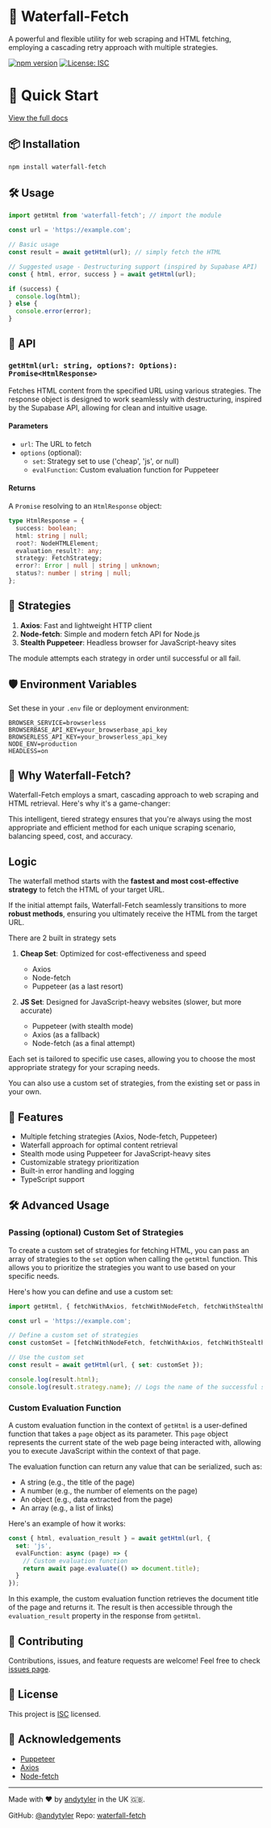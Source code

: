 # 🌊 Waterfall-Fetch

A powerful and flexible utility for web scraping and HTML fetching, employing a cascading retry approach with multiple strategies.

[![npm version](https://badge.fury.io/js/waterfall-fetch.svg)](https://badge.fury.io/js/waterfall-fetch)
[![License: ISC](https://img.shields.io/badge/License-ISC-blue.svg)](https://opensource.org/licenses/ISC)

# 🚀 Quick Start

[View the full docs](https://waterfetcher.mintlify.app/)

## 📦 Installation

```bash
npm install waterfall-fetch
```

## 🛠️ Usage

```typescript
import getHtml from 'waterfall-fetch'; // import the module

const url = 'https://example.com';

// Basic usage
const result = await getHtml(url); // simply fetch the HTML

// Suggested usage - Destructuring support (inspired by Supabase API)
const { html, error, success } = await getHtml(url); 

if (success) {
  console.log(html);
} else {
  console.error(error);
}
```

## 🔧 API

### `getHtml(url: string, options?: Options): Promise<HtmlResponse>`

Fetches HTML content from the specified URL using various strategies. The response object is designed to work seamlessly with destructuring, inspired by the Supabase API, allowing for clean and intuitive usage.

#### Parameters

- `url`: The URL to fetch
- `options` (optional):
  - `set`: Strategy set to use ('cheap', 'js', or null)
  - `evalFunction`: Custom evaluation function for Puppeteer

#### Returns

A `Promise` resolving to an `HtmlResponse` object:

```typescript
type HtmlResponse = {
  success: boolean;
  html: string | null;
  root?: NodeHTMLElement;
  evaluation_result?: any;
  strategy: FetchStrategy;
  error?: Error | null | string | unknown;
  status?: number | string | null;
};
```

## 🧠 Strategies

1. **Axios**: Fast and lightweight HTTP client
2. **Node-fetch**: Simple and modern fetch API for Node.js
3. **Stealth Puppeteer**: Headless browser for JavaScript-heavy sites

The module attempts each strategy in order until successful or all fail.

## 🛡️ Environment Variables

Set these in your `.env` file or deployment environment:

``` text
BROWSER_SERVICE=browserless
BROWSERBASE_API_KEY=your_browserbase_api_key
BROWSERLESS_API_KEY=your_browserless_api_key
NODE_ENV=production
HEADLESS=on
```

## 🌟 Why Waterfall-Fetch?

Waterfall-Fetch employs a smart, cascading approach to web scraping and HTML retrieval. Here's why it's a game-changer:

This intelligent, tiered strategy ensures that you're always using the most appropriate and efficient method for each unique scraping scenario, balancing speed, cost, and accuracy.

## Logic

The waterfall method starts with the **fastest and most cost-effective strategy** to fetch the HTML of your target URL.

If the initial attempt fails, Waterfall-Fetch seamlessly transitions to more **robust methods**, ensuring you ultimately receive the HTML from the target URL.

There are 2 built in strategy sets

1. **Cheap Set**: Optimized for cost-effectiveness and speed
   - Axios
   - Node-fetch
   - Puppeteer (as a last resort)

2. **JS Set**: Designed for JavaScript-heavy websites (slower, but more accurate)
   - Puppeteer (with stealth mode)
   - Axios (as a fallback)
   - Node-fetch (as a final attempt)

Each set is tailored to specific use cases, allowing you to choose the most appropriate strategy for your scraping needs.

You can also use a custom set of strategies, from the existing set or pass in your own.

## 🚀 Features

- Multiple fetching strategies (Axios, Node-fetch, Puppeteer)
- Waterfall approach for optimal content retrieval
- Stealth mode using Puppeteer for JavaScript-heavy sites
- Customizable strategy prioritization
- Built-in error handling and logging
- TypeScript support

## 🛠️ Advanced Usage

### Passing (optional) Custom Set of Strategies

To create a custom set of strategies for fetching HTML, you can pass an array of strategies to the `set` option when calling the `getHtml` function. This allows you to prioritize the strategies you want to use based on your specific needs.

Here's how you can define and use a custom set:

```typescript
import getHtml, { fetchWithAxios, fetchWithNodeFetch, fetchWithStealthPuppeteer } from 'waterfall-fetch';

const url = 'https://example.com';

// Define a custom set of strategies
const customSet = [fetchWithNodeFetch, fetchWithAxios, fetchWithStealthPuppeteer];

// Use the custom set
const result = await getHtml(url, { set: customSet });

console.log(result.html);
console.log(result.strategy.name); // Logs the name of the successful strategy
```

### Custom Evaluation Function

A custom evaluation function in the context of `getHtml` is a user-defined function that takes a `page` object as its parameter. This `page` object represents the current state of the web page being interacted with, allowing you to execute JavaScript within the context of that page.

The evaluation function can return any value that can be serialized, such as:

- A string (e.g., the title of the page)
- A number (e.g., the number of elements on the page)
- An object (e.g., data extracted from the page)
- An array (e.g., a list of links)

Here's an example of how it works:

```typescript
const { html, evaluation_result } = await getHtml(url, {
  set: 'js',
  evalFunction: async (page) => {
    // Custom evaluation function
    return await page.evaluate(() => document.title);
  }
});
```

In this example, the custom evaluation function retrieves the document title of the page and returns it. The result is then accessible through the `evaluation_result` property in the response from `getHtml`.

## 🤝 Contributing

Contributions, issues, and feature requests are welcome! Feel free to check [issues page](https://github.com/andytyler/getHtml/issues).

## 📝 License

This project is [ISC](https://opensource.org/licenses/ISC) licensed.

## 🙏 Acknowledgements

- [Puppeteer](https://pptr.dev/)
- [Axios](https://axios-http.com/)
- [Node-fetch](https://github.com/node-fetch/node-fetch)

---

Made with ❤️ by [andytyler](https://github.com/andytyler) in the UK 🇬🇧.

GitHub: [@andytyler](https://github.com/andytyler)
Repo: [waterfall-fetch](https://github.com/andytyler/waterfall-fetch)